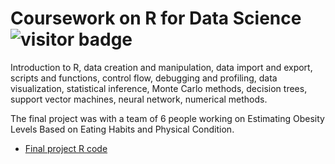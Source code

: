 # Coursework on R for Data Science ![visitor badge](https://visitor-badge.glitch.me/badge?page_id=shikaijin/STAT-362-R-for-Data-Science.visitor-badge)

Introduction to R, data creation and manipulation, data import and export, scripts and functions, control flow, debugging and profiling, data visualization, statistical inference, Monte Carlo methods, decision trees, support vector machines, neural network, numerical methods.

The final project was with a team of 6 people working on Estimating Obesity Levels Based on Eating Habits and Physical Condition.



* [Final project R code](https://github.com/shikaijin/STAT-362-R-for-Data-Science/blob/4587cca5a11678797dc3b3a01506e4e0b83a4744/Final-Project-code.r)
